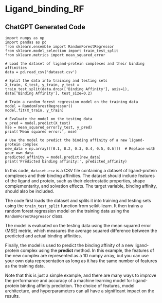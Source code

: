 # Ligand_binding_RF

## ChatGPT Generated Code


    import numpy as np
    import pandas as pd
    from sklearn.ensemble import RandomForestRegressor
    from sklearn.model_selection import train_test_split
    from sklearn.metrics import mean_squared_error

    # Load the dataset of ligand-protein complexes and their binding affinities
    data = pd.read_csv('dataset.csv')

    # Split the data into training and testing sets
    X_train, X_test, y_train, y_test = train_test_split(data.drop(['Binding Affinity'], axis=1), data['Binding Affinity'], test_size=0.2)

    # Train a random forest regression model on the training data
    model = RandomForestRegressor()
    model.fit(X_train, y_train)

    # Evaluate the model on the testing data
    y_pred = model.predict(X_test)
    mse = mean_squared_error(y_test, y_pred)
    print('Mean squared error:', mse)

    # Use the model to predict the binding affinity of a new ligand-protein complex
    new_data = np.array([[0.1, 0.2, 0.3, 0.4, 0.5, 0.6]])  # Replace with your own data
    predicted_affinity = model.predict(new_data)
    print('Predicted binding affinity:', predicted_affinity)

In this code, `dataset.csv` is a CSV file containing a dataset of ligand-protein complexes and their binding affinities. The dataset should include features of the ligand and protein, such as their electrostatic properties, shape complementarity, and solvation effects. The target variable, binding affinity, should also be included.

The code first loads the dataset and splits it into training and testing sets using the `train_test_split` function from scikit-learn. It then trains a random forest regression model on the training data using the `RandomForestRegressor` class.

The model is evaluated on the testing data using the mean squared error (MSE) metric, which measures the average squared difference between the predicted and actual binding affinities.

Finally, the model is used to predict the binding affinity of a new ligand-protein complex using the **predict** method. In this example, the features of the new complex are represented as a 1D numpy array, but you can use your own data representation as long as it has the same number of features as the training data.

Note that this is just a simple example, and there are many ways to improve the performance and accuracy of a machine learning model for ligand-protein binding affinity prediction. The choice of features, model architecture, and hyperparameters can all have a significant impact on the results.

